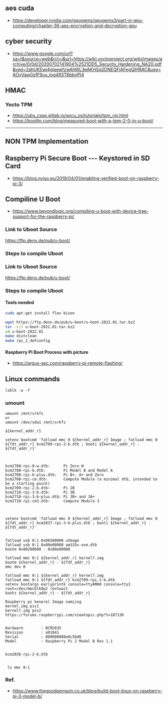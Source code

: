 ## aes cuda
* https://developer.nvidia.com/gpugems/gpugems3/part-vi-gpu-computing/chapter-36-aes-encryption-and-decryption-gpu
## cyber security
* https://www.google.com/url?sa=t&source=web&rct=j&url=https://wiki.yoctoproject.org/wiki/images/archive/0/0d/20200702141904%2521DD5_Security_Hardening_NA20.pdf&ved=2ahUKEwj4gIaewfzwAhWL3eAKHSq2DNEQFjAFegQIHRAC&usg=AOvVaw0zfF9uv_Iog493T6bbnPI4
## HMAC
### Yocto TPM
* https://ubs_csse.gitlab.io/secu_os/tutorials/tpm_rpi.html
* https://bootlin.com/blog/measured-boot-with-a-tpm-2-0-in-u-boot/

---
## NON TPM Implementation
## Raspberry Pi Secure Boot --- Keystored in SD Card
* https://blog.nviso.eu/2019/04/01/enabling-verified-boot-on-raspberry-pi-3/

## Compiline U Boot
* https://www.beyondlogic.org/compiling-u-boot-with-device-tree-support-for-the-raspberry-pi/

### Link to Uboot Source
https://ftp.denx.de/pub/u-boot/

### Steps to compile Uboot
### Link to Uboot Source
https://ftp.denx.de/pub/u-boot/

### Steps to compile Uboot
#### Tools needed
```bash
sudo apt-get install flex bison
```
```bash
wget https://ftp.denx.de/pub/u-boot/u-boot-2022.01.tar.bz2
tar -xjf u-boot-2022.01.tar.bz2
cd u-boot-2022.01
make distclean
make rpi_2_defconfig

```


#### Raspberry Pi Boot Process with picture
* https://argus-sec.com/raspberry-pi-remote-flashing/

## Linux commands
```
lsblk -a -f

```
### umount
```
umount /mnt/srkfs
or 
umount /dev/sda1 /mnt/srkfs
```

```
${kernel_addr_r} 

setenv bootcmd 'fatload mmc 0 ${kernel_addr_r} Image ; fatload mmc 0 ${fdt_addr_r} bcm2709-rpi-2-b.dtb ; booti ${kernel_addr_r} - ${fdt_addr_r}'



bcm2708-rpi-0-w.dtb:      Pi Zero W
bcm2708-rpi-b.dtb:        Pi Model B and Model A
bcm2708-rpi-b-plus.dtb:   Pi B+, A+ and Zero
bcm2708-rpi-cm.dtb:       Compute Module (a minimal dtb, intended to be a starting point)
bcm2709-rpi-2-b.dtb:      Pi 2B
bcm2710-rpi-3-b.dtb:      Pi 3B
bcm2710-rpi-3-b-plus.dtb: Pi 3B+ and 3A+
bcm2710-rpi-cm3.dtb:      Compute Module 3



setenv bootcmd 'fatload mmc 0 ${kernel_addr_r} Image ; fatload mmc 0 ${fdt_addr_r} bcm2837-rpi-3-b-plus.dtb ; booti ${kernel_addr_r} - ${fdt_addr_r}'


fatload usb 0:1 0x80200000 uImage 
fatload usb 0:1 0x80e00000 am335x-evm.dtb
bootm 0x80200000 - 0x80e00000 

fatload mmc 0:1 ${kernel_addr_r} kernel7.img
bootm ${kernel_addr_r} - ${fdt_addr_r}
mmc dev 0

fatload mmc 0:1 ${kernel_addr_r} kernel7.img
fatload mmc 0:1 ${fdt_addr_r} bcm2709-rpi-2-b.dtb 
setenv bootargs earlyprintk console=ttyAMA0 console=tty1 root=/dev/mmcblk0p2 rootwait
bootz ${kernel_addr_r} - ${fdt_addr_r}

Raspberry pi kenerel Image namiing
kernel.img piv1
kernel7.img piv2
https://forums.raspberrypi.com/viewtopic.php?t=187136


Hardware        : BCM2835
Revision        : a01041
Serial          : 000000008e8c5bd6
Model           : Raspberry Pi 2 Model B Rev 1.1

 
bcm2836-rpi-2-b.dtb

 
 ls mmc 0:1
 ```
 ### Ref.
 * https://www.thegoodpenguin.co.uk/blog/build-boot-linux-on-raspberry-pi-3-model-b/

